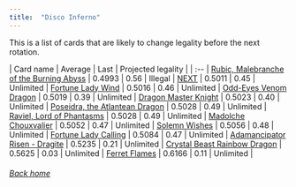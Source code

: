 ```yaml
---
title:  "Disco Inferno"
---
```


This is a list of cards that are likely to change legality before the next rotation.

| Card name | Average | Last | Projected legality |
| :-- |
[Rubic, Malebranche of the Burning Abyss](https://db.ygoprodeck.com/card/?search=Rubic,%20Malebranche%20of%20the%20Burning%20Abyss) | 0.4993 | 0.56 | Illegal |
[NEXT](https://db.ygoprodeck.com/card/?search=NEXT) | 0.5011 | 0.45 | Unlimited |
[Fortune Lady Wind](https://db.ygoprodeck.com/card/?search=Fortune%20Lady%20Wind) | 0.5016 | 0.46 | Unlimited |
[Odd-Eyes Venom Dragon](https://db.ygoprodeck.com/card/?search=Odd-Eyes%20Venom%20Dragon) | 0.5019 | 0.39 | Unlimited |
[Dragon Master Knight](https://db.ygoprodeck.com/card/?search=Dragon%20Master%20Knight) | 0.5023 | 0.40 | Unlimited |
[Poseidra, the Atlantean Dragon](https://db.ygoprodeck.com/card/?search=Poseidra,%20the%20Atlantean%20Dragon) | 0.5028 | 0.49 | Unlimited |
[Raviel, Lord of Phantasms](https://db.ygoprodeck.com/card/?search=Raviel,%20Lord%20of%20Phantasms) | 0.5028 | 0.49 | Unlimited |
[Madolche Chouxvalier](https://db.ygoprodeck.com/card/?search=Madolche%20Chouxvalier) | 0.5052 | 0.47 | Unlimited |
[Solemn Wishes](https://db.ygoprodeck.com/card/?search=Solemn%20Wishes) | 0.5056 | 0.48 | Unlimited |
[Fortune Lady Calling](https://db.ygoprodeck.com/card/?search=Fortune%20Lady%20Calling) | 0.5084 | 0.47 | Unlimited |
[Adamancipator Risen - Dragite](https://db.ygoprodeck.com/card/?search=Adamancipator%20Risen%20-%20Dragite) | 0.5235 | 0.21 | Unlimited |
[Crystal Beast Rainbow Dragon](https://db.ygoprodeck.com/card/?search=Crystal%20Beast%20Rainbow%20Dragon) | 0.5625 | 0.03 | Unlimited |
[Ferret Flames](https://db.ygoprodeck.com/card/?search=Ferret%20Flames) | 0.6166 | 0.11 | Unlimited |

###### [Back home](index)